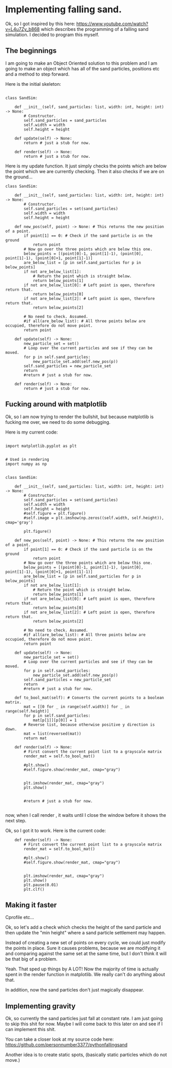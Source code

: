 
# Implementing falling sand.

Ok, so I got inspired by this here: https://www.youtube.com/watch?v=L4u7Zy_b868 which describes the programming of a falling sand simulation. I decided to program this myself.

## The beginnings

I am going to make an Object Oriented solution to this problem and I am going to make an object which has all of the sand particles, positions etc and a method to step forward.

Here is the initial skeleton:

```

class SandSim:
	
	def __init__(self, sand_particles: list, width: int, height: int) -> None:
		# Constructor.
		self.sand_particles = sand_particles
		self.width = width
		self.height = height

	def update(self) -> None:
		return # just a stub for now.

	def render(self) -> None:
		return # just a stub for now.

```

Here is my update function. It just simply checks the points which are below the point which we are currently checking. Then it also checks if we are on the ground...

```
class SandSim:
	
	def __init__(self, sand_particles: list, width: int, height: int) -> None:
		# Constructor.
		self.sand_particles = set(sand_particles)
		self.width = width
		self.height = height

	def new_pos(self, point) -> None: # This returns the new position of a point.
		if point[1] == 0: # Check if the sand particle is on the ground
			return point
		# Now go over the three points which are below this one.
		below_points = [(point[0]-1, point[1]-1), (point[0], point[1]-1), (point[0]+1, point[1]-1)]
		are_below_list = [p in self.sand_particles for p in below_points]
		if not are_below_list[1]:
			# Return the point which is straight below.
			return below_points[1]
		if not are_below_list[0]: # Left point is open, therefore return that.
			return below_points[0]
		if not are_below_list[2]: # Left point is open, therefore return that.
			return below_points[2]

		# No need to check. Assumed.
		#if all(are_below_list): # All three points below are occupied, therefore do not move point.
		return point

	def update(self) -> None:
		new_particle_set = set()
		# Loop over the current particles and see if they can be moved.
		for p in self.sand_particles:
			new_particle_set.add(self.new_pos(p))
		self.sand_particles = new_particle_set
		return
		#return # just a stub for now.

	def render(self) -> None:
		return # just a stub for now.
```

## Fucking around with matplotlib

Ok, so I am now trying to render the bullshit, but because matplotlib is fucking me over, we need to do some debugging.

Here is my current code:

```

import matplotlib.pyplot as plt


# Used in rendering
import numpy as np


class SandSim:
	
	def __init__(self, sand_particles: list, width: int, height: int) -> None:
		# Constructor.
		self.sand_particles = set(sand_particles)
		self.width = width
		self.height = height
		#self.figure = plt.figure()
		#self.image = plt.imshow(np.zeros((self.width, self.height)), cmap='gray')

		plt.figure()

	def new_pos(self, point) -> None: # This returns the new position of a point.
		if point[1] == 0: # Check if the sand particle is on the ground
			return point
		# Now go over the three points which are below this one.
		below_points = [(point[0]-1, point[1]-1), (point[0], point[1]-1), (point[0]+1, point[1]-1)]
		are_below_list = [p in self.sand_particles for p in below_points]
		if not are_below_list[1]:
			# Return the point which is straight below.
			return below_points[1]
		if not are_below_list[0]: # Left point is open, therefore return that.
			return below_points[0]
		if not are_below_list[2]: # Left point is open, therefore return that.
			return below_points[2]

		# No need to check. Assumed.
		#if all(are_below_list): # All three points below are occupied, therefore do not move point.
		return point

	def update(self) -> None:
		new_particle_set = set()
		# Loop over the current particles and see if they can be moved.
		for p in self.sand_particles:
			new_particle_set.add(self.new_pos(p))
		self.sand_particles = new_particle_set
		return
		#return # just a stub for now.

	def to_bool_mat(self): # Converts the current points to a boolean matrix.
		mat = [[0 for _ in range(self.width)] for _ in range(self.height)]
		for p in self.sand_particles:
			mat[p[1]][p[0]] = 1
		# Reverse list, because otherwise positive y direction is down.
		mat = list(reversed(mat))
		return mat

	def render(self) -> None:
		# First convert the current point list to a grayscale matrix
		render_mat = self.to_bool_mat()
		
		#plt.show()
		#self.figure.show(render_mat, cmap="gray")


		plt.imshow(render_mat, cmap="gray")
		plt.show()


		#return # just a stub for now.


```

now, when I call render , it waits until I close the window before it shows the next step.

Ok, so I got it to work. Here is the current code:

```
	def render(self) -> None:
		# First convert the current point list to a grayscale matrix
		render_mat = self.to_bool_mat()
		
		#plt.show()
		#self.figure.show(render_mat, cmap="gray")


		plt.imshow(render_mat, cmap="gray")
		plt.show()
		plt.pause(0.01)
		plt.clf()
```

## Making it faster

Cprofile etc...

Ok, so let's add a check which checks the height of the sand particle and then update the "min height" where a sand particle settlement may happen.

Instead of creating a new set of points on every cycle, we could just modify the points in place. Sure it causes problems, because we are modifying it and comparing against the same set at the same time, but I don't think it will be that big of a problem.

Yeah. That sped up things by A LOT! Now the majority of time is actually spent in the render function in matplotlib. We really can't do anything about that.

In addition, now the sand particles don't just magically disappear.

## Implementing gravity

Ok, so currently the sand particles just fall at constant rate. I am just going to skip this shit for now. Maybe I will come back to this later on and see if I can implement this shit.


You can take a closer look at my source code here: https://github.com/personnumber3377/pythonfallingsand

Another idea is to create static spots, (basically static particles which do not move.)































